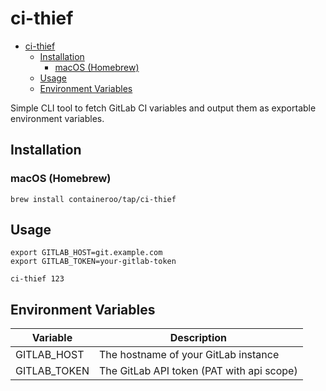 # ci-thief

<!--toc:start-->

- [ci-thief](#ci-thief)
  - [Installation](#installation)
    - [macOS (Homebrew)](#macos-homebrew)
  - [Usage](#usage)
  - [Environment Variables](#environment-variables)
  <!--toc:end-->

Simple CLI tool to fetch GitLab CI variables and output them as exportable
environment variables.

## Installation

### macOS (Homebrew)

```shell
brew install containeroo/tap/ci-thief
```

## Usage

```shell
export GITLAB_HOST=git.example.com
export GITLAB_TOKEN=your-gitlab-token

ci-thief 123
```

## Environment Variables

| Variable     | Description                               |
| ------------ | ----------------------------------------- |
| GITLAB_HOST  | The hostname of your GitLab instance      |
| GITLAB_TOKEN | The GitLab API token (PAT with api scope) |
